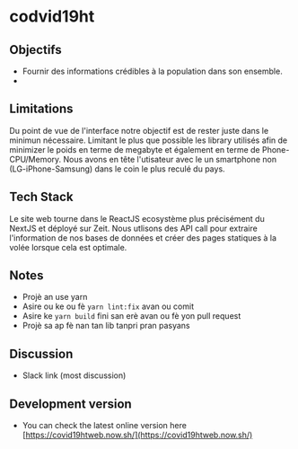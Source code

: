 # codvid19ht

## Objectifs

- Fournir des informations crédibles à la population dans son ensemble.
- 

## Limitations

Du point de vue de l'interface notre objectif est de rester juste dans le minimun nécessaire. Limitant le plus que possible les library utilisés afin de minimizer le poids en terme de megabyte et également en terme de Phone-CPU/Memory. Nous avons en tête l'utisateur avec le un smartphone non (LG-iPhone-Samsung) dans le coin le plus reculé du pays.


## Tech Stack

Le site web tourne dans le ReactJS ecosystème plus précisément du NextJS et déployé sur Zeit. Nous utlisons des API call pour extraire l'information de nos bases de données et créer des pages statiques à la volée lorsque cela est optimale.



## Notes

- Projè an use yarn
- Asire ou ke ou fè `yarn lint:fix` avan ou comit
- Asire ke `yarn build` fini san erè avan ou fè yon pull request
- Projè sa ap fè nan tan lib tanpri pran pasyans


## Discussion
- Slack link (most discussion)



## Development version

- You can check the latest online version here [https://covid19htweb.now.sh/](https://covid19htweb.now.sh/)
